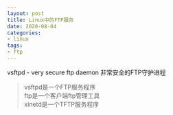 ```yaml
---
layout: post
title: Linux中的FTP服务
date: 2020-08-04
categories:
- linux
tags:
- ftp
---
```


vsftpd - very secure ftp daemon 非常安全的FTP守护进程<br>

> vsftpd是一个FTP服务程序<br>
> ftp是一个客户端ftp管理工具<br>
> xinetd是一个TFTP服务程序<br>


